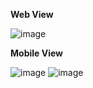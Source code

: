 **Web View**

![image](https://github.com/user-attachments/assets/83a2b075-285f-400f-b57a-5f77f5c36e60)

**Mobile View**

![image](https://github.com/user-attachments/assets/d87ba791-3038-4b6f-a3e3-7f70ffcdb817)
![image](https://github.com/user-attachments/assets/2115aa50-9ad8-4eeb-93a3-4bfeeff5492f)
